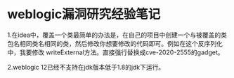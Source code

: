 # weblogic漏洞研究经验笔记

1.在idea中，覆盖一个类最简单的办法是，在自己的项目中创建一个与被覆盖的类包名相同类名相同的类，然后修改你想要修改的代码即可。例如在这个反序列化中，我要修改 writeExternal方法。直接强行替换成cve-2020-2555的gadget。

2.weblogic 12已经不支持在jdk版本低于1.8的jdk下运行。

